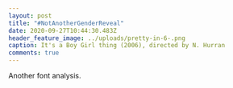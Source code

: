 ```yaml
---
layout: post
title: "#NotAnotherGenderReveal"
date: 2020-09-27T10:44:30.483Z
header_feature_image: ../uploads/pretty-in-6-.png
caption: It's a Boy Girl thing (2006), directed by N. Hurran
comments: true
---
```

Another font analysis.